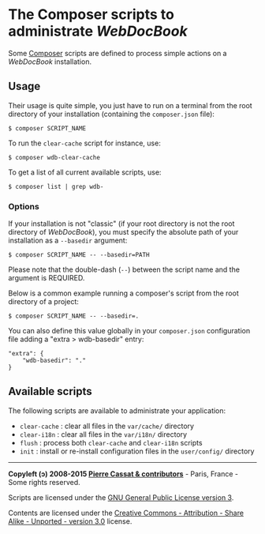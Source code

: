 The Composer scripts to administrate *WebDocBook*
=================================================

Some [Composer](http://getcomposer.org) scripts are defined to process
simple actions on a *WebDocBook* installation.


Usage
-----

Their usage is quite simple, you just have to run on a terminal from the
root directory of your installation (containing the `composer.json` file):

    $ composer SCRIPT_NAME

To run the `clear-cache` script for instance, use:

    $ composer wdb-clear-cache

To get a list of all current available scripts, use:

    $ composer list | grep wdb-


### Options

If your installation is not "classic" (if your root directory is not the
root directory of *WebDocBook*), you must specify the absolute path of your
installation as a `--basedir` argument:

    $ composer SCRIPT_NAME -- --basedir=PATH

Please note that the double-dash (`--`) between the script name and the 
argument is REQUIRED.

Below is a common example running a composer's script from the root
directory of a project:

    $ composer SCRIPT_NAME -- --basedir=.

You can also define this value globally in your `composer.json` configuration
file adding a "extra > wdb-basedir" entry:

    "extra": {
        "wdb-basedir": "."
    }


Available scripts
-----------------

The following scripts are available to administrate your application:

-   `clear-cache` : clear all files in the `var/cache/` directory
-   `clear-i18n` : clear all files in the `var/i18n/` directory
-   `flush` : process both `clear-cache` and `clear-i18n` scripts
-   `init` : install or re-install configuration files in the `user/config/` directory



----
**Copyleft (ↄ) 2008-2015 [Pierre Cassat & contributors](http://webdocbook.com/)** - Paris, France - Some rights reserved.

Scripts are licensed under the [GNU General Public License version 3](http://www.gnu.org/licenses/gpl.html).

Contents are licensed under the [Creative Commons - Attribution - Share Alike - Unported - version 3.0](http://creativecommons.org/licenses/by-sa/3.0/) license.
